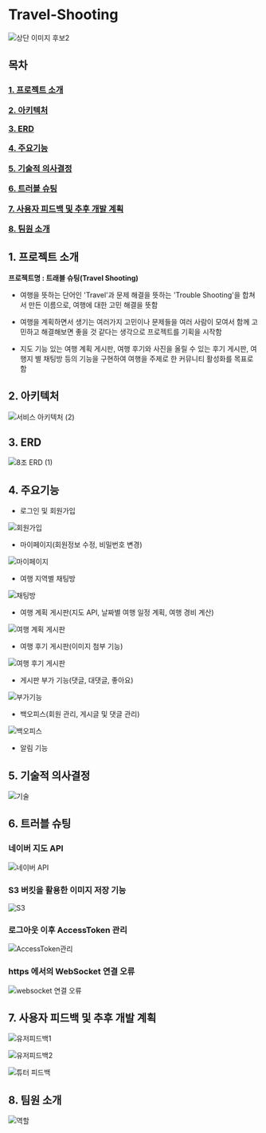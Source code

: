 # Travel-Shooting
![상단 이미지 후보2](https://github.com/Travel-Shootings/Travel-Shooting/assets/131871197/b063a562-d6c2-41dd-b778-11f89db73d9a)

<h2>목차</h2>
<h3>  

[1. 프로젝트 소개](#1-프로젝트-소개)  

[2. 아키텍처](#2-아키텍처)

[3. ERD](#3-erd) 

[4. 주요기능](#4-주요기능)  

[5. 기술적 의사결정](#5-기술적-의사결정)  

[6. 트러블 슈팅](#6-트러블-슈팅)  

[7. 사용자 피드백 및 추후 개발 계획](#7-사용자-피드백-및-추후-개발-계획)  

[8. 팀원 소개](#8-팀원-소개)</h3>


## 1. 프로젝트 소개

**프로젝트명 : 트래블 슈팅(Travel Shooting)**
- 여행을 뜻하는 단어인 'Travel'과 문제 해결을 뜻하는 'Trouble Shooting'을 합쳐서 만든 이름으로, 여행에 대한 고민 해결을 뜻함
  
- 여행을 계획하면서 생기는 여러가지 고민이나 문제들을 여러 사람이 모여서 함께 고민하고 해결해보면 좋을 것 같다는 생각으로 프로젝트를 기획을 시작함

- 지도 기능 있는 여행 계획 게시판, 여행 후기와 사진을 올릴 수 있는 후기 게시판, 여행지 별 채팅방 등의 기능을 구현하여 여행을 주제로 한 커뮤니티 활성화를 목표로 함



## 2. 아키텍처 

![서비스 아키텍처 (2)](https://github.com/Travel-Shootings/Travel-Shooting/assets/131871197/2b01d2cb-0261-4d90-8da5-2f77e569845e)


## 3. ERD 

![8조 ERD (1)](https://github.com/Travel-Shootings/Travel-Shooting/assets/131871197/f0ed6756-fcd0-4953-9c3f-f51d28cd5e33)



## 4. 주요기능  

- 로그인 및 회원가입
  
 ![회원가입](https://github.com/Travel-Shootings/Travel-Shooting/assets/131871197/b96b284f-ea93-4aaf-8742-c5956dd5c748)

- 마이페이지(회원정보 수정, 비밀번호 변경)
  
![마이페이지](https://github.com/Travel-Shootings/Travel-Shooting/assets/131871197/2d4c397b-0d19-4fcb-b24b-f4907fa7941b)  

- 여행 지역별 채팅방
  
![채팅방](https://github.com/Travel-Shootings/Travel-Shooting/assets/131871197/0c61d7e7-6241-441a-b7f6-5577fc6bc9e2)

- 여행 계획 게시판(지도 API, 날짜별 여행 일정 계획, 여행 경비 계산)
  
![여행 계획 게시판](https://github.com/Travel-Shootings/Travel-Shooting/assets/131871197/44db36d1-8909-4cbd-8006-1f13cf1e503b)

- 여행 후기 게시판(이미지 첨부 기능)
  
![여행 후기 게시판](https://github.com/Travel-Shootings/Travel-Shooting/assets/131871197/cddb8e5f-7c1c-4f9b-93c9-f36970aa5a22)

- 게시판 부가 기능(댓글, 대댓글, 좋아요)
  
![부가기능](https://github.com/Travel-Shootings/Travel-Shooting/assets/131871197/7113aaf6-c81b-445d-8743-18fc3dff8e50)

- 백오피스(회원 관리, 게시글 및 댓글 관리)
  
![백오피스](https://github.com/Travel-Shootings/Travel-Shooting/assets/131871197/ac2bb0f6-4781-4fda-b228-f6a222375e22)

- 알림 기능

## 5. 기술적 의사결정  

![기술](https://github.com/Travel-Shootings/Travel-Shooting/assets/131871197/d35718b2-ac29-4406-a8d4-92949af29e87)

## 6. 트러블 슈팅  

<h3>네이버 지도 API </h3>

![네이버 API](https://github.com/Travel-Shootings/Travel-Shooting/assets/131871197/f18dfe13-ec5b-454d-bc9a-405e405dd027)



<h3>S3 버킷을 활용한 이미지 저장 기능 </h3>  

  ![S3](https://github.com/Travel-Shootings/Travel-Shooting/assets/131871197/2d5aba3c-b487-4675-8955-dfcd265b3404)

  

<h3> 로그아웃 이후 AccessToken 관리 </h3>  

  
![AccessToken관리](https://github.com/Travel-Shootings/Travel-Shooting/assets/131871197/02625165-b249-4389-924e-a565656f46fd)


<h3> https 에서의 WebSocket 연결 오류 </h3>  

  ![websocket 연결 오류](https://github.com/Travel-Shootings/Travel-Shooting/assets/131871197/777e9418-0be8-440d-9360-9eccce1d8bb2)




## 7. 사용자 피드백 및 추후 개발 계획  

  ![유저피드백1](https://github.com/Travel-Shootings/Travel-Shooting/assets/131871197/3b92817b-92a4-4f9d-9f7c-5e781f639778)


  

![유저피드백2](https://github.com/Travel-Shootings/Travel-Shooting/assets/131871197/27926764-30cf-46a0-993a-9c2db619f8a2)  


  ![튜터 피드백](https://github.com/Travel-Shootings/Travel-Shooting/assets/131871197/1a2c5670-3d94-4df7-b9b2-b9b1d22f97c0)


      
    

## 8. 팀원 소개

![역할](https://github.com/Travel-Shootings/Travel-Shooting/assets/131871197/e88fdfc5-07d6-400b-8515-e31dfd3395b2)



